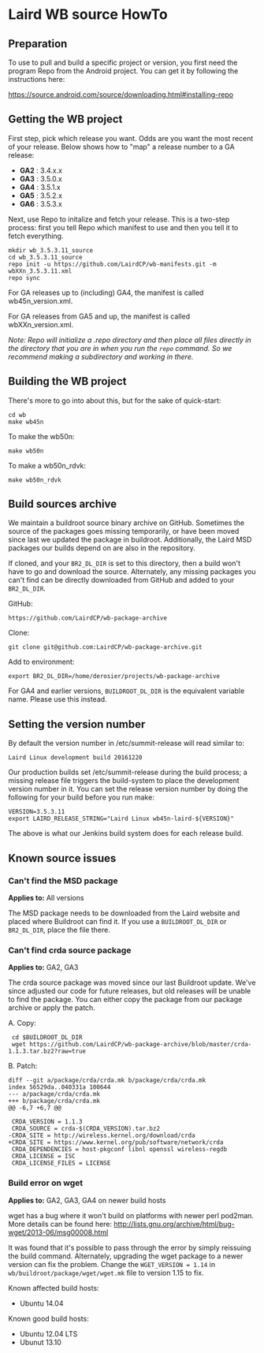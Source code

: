 Laird WB source HowTo
=====================

Preparation
-----------

To use to pull and build a specific project or version, you first need the program Repo from the Android project. You can get it by following the instructions here:

https://source.android.com/source/downloading.html#installing-repo

Getting the WB project
----------------------

First step, pick which release you want. Odds are you want the most recent of your release. Below shows how to "map" a release number to a GA release:

* __GA2__ : 3.4.x.x
* __GA3__ : 3.5.0.x
* __GA4__ : 3.5.1.x
* __GA5__ : 3.5.2.x
* __GA6__ : 3.5.3.x

Next, use Repo to initalize and fetch your release. This is a two-step process: first you tell Repo which manifest to use and then you tell it to fetch everything.

    mkdir wb_3.5.3.11_source
    cd wb_3.5.3.11_source
    repo init -u https://github.com/LairdCP/wb-manifests.git -m wbXXn_3.5.3.11.xml
    repo sync

For GA releases up to (including) GA4, the manifest is called wb45n_version.xml.

For GA releases from GA5 and up, the manifest is called wbXXn_version.xml.

_Note: Repo will initialize a .repo directory and then place all files directly in the directory that you are in when you run the `repo` command. So we recommend making a subdirectory and working in there._

Building the WB project
-----------------------

There's more to go into about this, but for the sake of quick-start:

    cd wb
    make wb45n

To make the wb50n:

    make wb50n

To make a wb50n_rdvk:

    make wb50n_rdvk


Build sources archive
---------------------

We maintain a buildroot source binary archive on GitHub. Sometimes the source of the packages goes missing temporarily, or have been moved since last we updated the package in buildroot. Additionally, the Laird MSD packages our builds depend on are also in the repository.

If cloned, and your `BR2_DL_DIR` is set to this directory, then a build won't have to go and download the source. Alternately, any missing packages you can't find can be directly downloaded from GitHub and added to your `BR2_DL_DIR`.

GitHub:

    https://github.com/LairdCP/wb-package-archive

Clone:

	git clone git@github.com:LairdCP/wb-package-archive.git

Add to environment:

    export BR2_DL_DIR=/home/derosier/projects/wb-package-archive

For GA4 and earlier versions, `BUILDROOT_DL_DIR` is the equivalent variable name. Please use this instead.

Setting the version number
--------------------------

By default the version number in /etc/summit-release will read similar to:

    Laird Linux development build 20161220

Our production builds set /etc/summit-release during the build process; a missing release file triggers the build-system to place the development version number in it. You can set the release version number by doing the following for your build before you run make:

    VERSION=3.5.3.11
    export LAIRD_RELEASE_STRING="Laird Linux wb45n-laird-${VERSION}"

The above is what our Jenkins build system does for each release build.


Known source issues
-------------------

### Can't find the MSD package ###

__Applies to:__ All versions

The MSD package needs to be downloaded from the Laird website and placed where Buildroot can find it. If you use a `BUILDROOT_DL_DIR` or `BR2_DL_DIR`, place the file there.


### Can't find crda source package ###

__Applies to:__ GA2, GA3

The crda source package was moved since our last Buildroot update. We've since adjusted our code for future releases, but old releases will be unable to find the package. You can either copy the package from our package archive or apply the patch.

A. Copy:

     cd $BUILDROOT_DL_DIR
     wget https://github.com/LairdCP/wb-package-archive/blob/master/crda-1.1.3.tar.bz2?raw=true

B. Patch:

    diff --git a/package/crda/crda.mk b/package/crda/crda.mk
    index 56529da..040331a 100644
    --- a/package/crda/crda.mk
    +++ b/package/crda/crda.mk
    @@ -6,7 +6,7 @@

     CRDA_VERSION = 1.1.3
     CRDA_SOURCE = crda-$(CRDA_VERSION).tar.bz2
    -CRDA_SITE = http://wireless.kernel.org/download/crda
    +CRDA_SITE = https://www.kernel.org/pub/software/network/crda
     CRDA_DEPENDENCIES = host-pkgconf libnl openssl wireless-regdb
     CRDA_LICENSE = ISC
     CRDA_LICENSE_FILES = LICENSE

### Build error on wget ###

__Applies to:__ GA2, GA3, GA4 on newer build hosts

wget has a bug where it won't build on platforms with newer perl pod2man. More details can be found here: http://lists.gnu.org/archive/html/bug-wget/2013-06/msg00008.html

It was found that it's possible to pass through the error by simply reissuing the build command. Alternately, upgrading the wget package to a newer version can fix the problem. Change the `WGET_VERSION = 1.14` in `wb/buildroot/package/wget/wget.mk` file to version 1.15 to fix.

Known affected build hosts:

* Ubuntu 14.04

Known good build hosts:

* Ubuntu 12.04 LTS
* Ubunut 13.10


